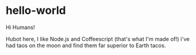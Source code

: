 # hello-world

Hi Humans!

Hubot here, I like Node.js and Coffeescript (that's what I'm made of!)
i've had taos on the moon and find them far superior to Earth tacos.
